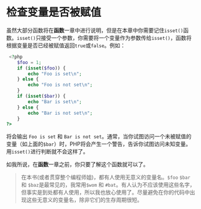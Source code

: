 # 检查变量是否被赋值

虽然大部分函数将在**函数**一章中进行说明，但是在本章中你需要记住`isset()`函数。`isset()`只接受一个参数，你需要将一个变量作为参数传给`isset()`，函数将根据变量是否已经被赋值返回`true`或`false`。例如：

```php
 <?php
    $foo = 1;
    if (isset($foo)) {
        echo "Foo is set\n";
    } else {
        echo "Foo is not set\n";
    }
    if (isset($bar)) {
        echo "Bar is set\n";
    } else {
        echo "Bar is not set\n";
    }
?>
```

将会输出 `Foo is set` 和 `Bar is not set`。通常，当你试图访问一个未被赋值的变量（如上面的`$bar`）时，PHP将会产生一个警告，告诉你试图访问未知变量。用`isset()`进行判断就不会这样了。

如我所说，在**函数**一章之前，你只要了解这个函数就可以了。

> 在本书(或者贯穿整个编程师姐)，都有人使用无意义的变量名。`$foo` `$bar` 和 `$baz`是最常见的，我常用`$wom` 和 `#bat`。有人认为不应该使用这些名字，但事实是到处都有人使用，所以我也放心使用了。尽量避免在你的代码中出现这些无意义的变量名，除非它们的生存周期很短。
